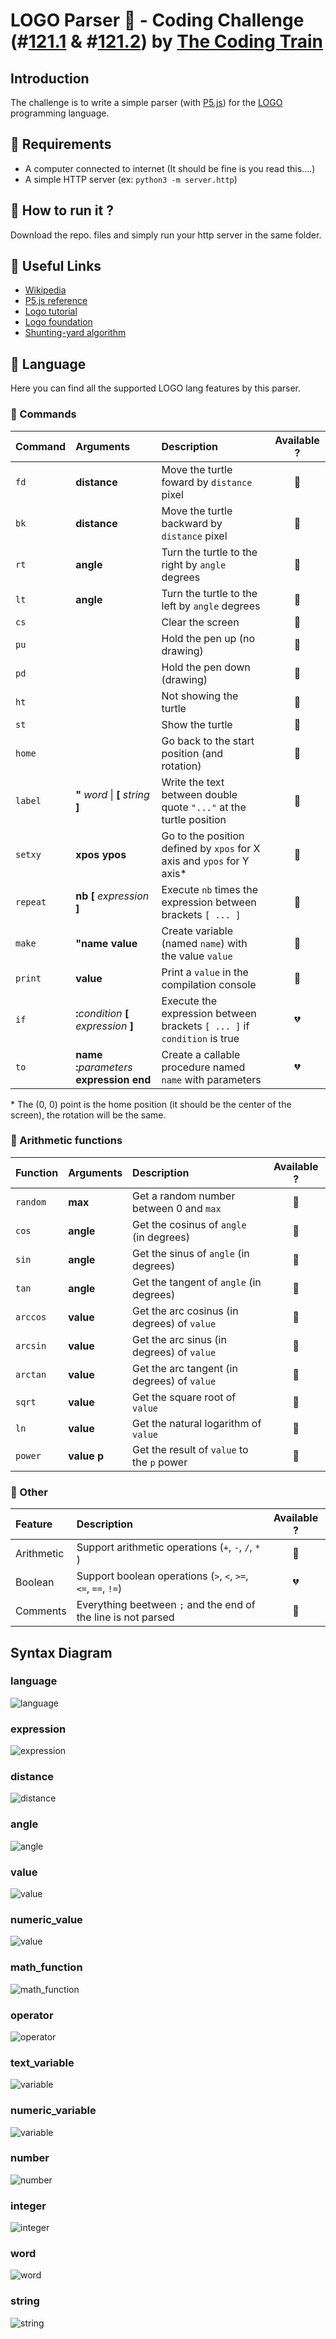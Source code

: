 # LOGO Parser :turtle: - Coding Challenge (#[121.1](https://youtu.be/i-k04yzfMpw) & #[121.2](https://youtu.be/aOqEm101fms)) by [The Coding Train](https://thecodingtrain.com/)

## Introduction
The challenge is to write a simple parser (with [P5.js](https://p5js.org/)) for the  [LOGO](https://en.wikipedia.org/wiki/Logo_(programming_language)) programming language.

## :turtle: Requirements
  - A computer connected to internet (It should be fine is you read this....)
  - A simple HTTP server (ex: `python3 -m server.http`)

## :turtle: How to run it ?
Download the repo. files and simply run your http server in the same folder.

## :turtle: Useful Links
  - [Wikipedia](https://en.wikipedia.org/wiki/Logo_(programming_language))
  - [P5.js reference](https://p5js.org/reference/)
  - [Logo tutorial](http://cs.brown.edu/courses/bridge/1997/Resources/LogoTutorial.html)
  - [Logo foundation](https://el.media.mit.edu/logo-foundation/)
  - [Shunting-yard algorithm](https://en.wikipedia.org/wiki/Shunting-yard_algorithm)

## :turtle: Language
Here you can find all the supported LOGO lang features by this parser.

### :turtle: Commands
| Command  | Arguments                                         | Description                                                              |  Available ?   |
| :------- | :------------------------------------------------ | :----------------------------------------------------------------------- | :------------: |
| `fd`     | **distance**                                      | Move the turtle foward by `distance` pixel                               | :green_heart:  |
| `bk`     | **distance**                                      | Move the turtle backward by `distance` pixel                             | :green_heart:  |
| `rt`     | **angle**                                         | Turn the turtle to the right by `angle` degrees                          | :green_heart:  |
| `lt`     | **angle**                                         | Turn the turtle to the left by `angle` degrees                           | :green_heart:  |
| `cs`     |                                                   | Clear the screen                                                         | :green_heart:  |
| `pu`     |                                                   | Hold the pen up (no drawing)                                             | :green_heart:  |
| `pd`     |                                                   | Hold the pen down (drawing)                                              | :green_heart:  |
| `ht`     |                                                   | Not showing the turtle                                                   | :green_heart:  |
| `st`     |                                                   | Show the turtle                                                          | :green_heart:  |
| `home`   |                                                   | Go back to the start position (and rotation)                             | :green_heart:  |
| `label`  | **"** _word_  \|  **[** _string_ **]**            | Write the text between double quote `"..."` at the turtle position       | :green_heart:  |
| `setxy`  | **xpos** **ypos**                                 | Go to the position defined by `xpos` for X axis and `ypos` for Y axis*   | :green_heart:  |
| `repeat` | **nb** **[** _expression_ **]**                   | Execute `nb` times the expression between brackets `[ ... ]`             | :green_heart:  |
| `make`   | **"**__name__ **value**                           | Create variable (named `name`) with the value `value`                    | :green_heart:  |
| `print`  | **value**                                         | Print a `value` in the compilation console                               | :green_heart: |
| `if`     | **:**_condition_ **[** _expression_ **]**         | Execute the expression between brackets `[ ... ]` if `condition` is true | :broken_heart: |
| `to`     | **name** **:**_parameters_ __expression__ **end** | Create a callable procedure named `name` with parameters                 | :broken_heart: |


\* The (0, 0) point is the home position (it should be the center of the screen), the rotation will be the same. 


### :turtle: Arithmetic functions

| Function | Arguments       | Description                                 |  Available ?  |
| :------- | :-------------- | :------------------------------------------ | :-----------: |
| `random` | **max**         | Get a random number between 0 and `max`     | :green_heart: |
| `cos`    | **angle**       | Get the cosinus of `angle`  (in degrees)    | :green_heart: |
| `sin`    | **angle**       | Get the sinus of `angle` (in degrees)       | :green_heart: |
| `tan`    | **angle**       | Get the tangent of `angle` (in degrees)     | :green_heart: |
| `arccos` | **value**       | Get the arc cosinus (in degrees) of `value` | :green_heart: |
| `arcsin` | **value**       | Get the arc sinus (in degrees) of `value`   | :green_heart: |
| `arctan` | **value**       | Get the arc tangent (in degrees) of `value` | :green_heart: |
| `sqrt`   | **value**       | Get the square root of `value`              | :green_heart: |
| `ln`     | **value**       | Get the natural logarithm of `value`        | :green_heart: |
| `power`  | **value** **p** | Get the result of `value` to the `p` power  | :green_heart: |


### :turtle: Other

| Feature    | Description                                                   |  Available ?   |
| :--------- | :------------------------------------------------------------ | :------------: |
| Arithmetic | Support arithmetic operations (`+`, `-`, `/`, `*` )           | :green_heart:  |
| Boolean    | Support boolean operations (`>`, `<`, `>=`, `<=`, `==`, `!=`) | :broken_heart: |
| Comments   | Everything beetween `;` and the end of the line is not parsed | :green_heart:  |


## Syntax Diagram
### language
![language](doc/language.png)

### expression
![expression](doc/expression.png)

### distance
![distance](doc/distance.png)

### angle
![angle](doc/angle.png)

### value
![value](doc/value.png)

### numeric_value
![value](doc/numeric_value.png)

### math_function
![math_function](doc/math_function.png)

### operator
![operator](doc/operator.png)

### text_variable
![variable](doc/text_variable.png)

### numeric_variable
![variable](doc/numeric_variable.png)

### number
![number](doc/number.png)

### integer
![integer](doc/integer.png)

### word
![word](doc/word.png)

### string
![string](doc/string.png)
